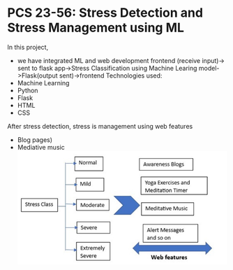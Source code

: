 # PCS 23-56: Stress Detection and Stress Management using ML
In this project, 
* we have integrated ML and web development
frontend (receive input)-> sent to flask app->Stress Classification using Machine Learing model->Flask(output sent)->frontend
Technologies used:
* Machine Learning 
* Python
* Flask
* HTML
* CSS

After stress detection, stress is management using web features
* Blog pages)
* Mediative music
![web features](https://github.com/asthagoel01/images/blob/0193545acf63c34823dcc119773690dec385cbbe/1.jpg)



